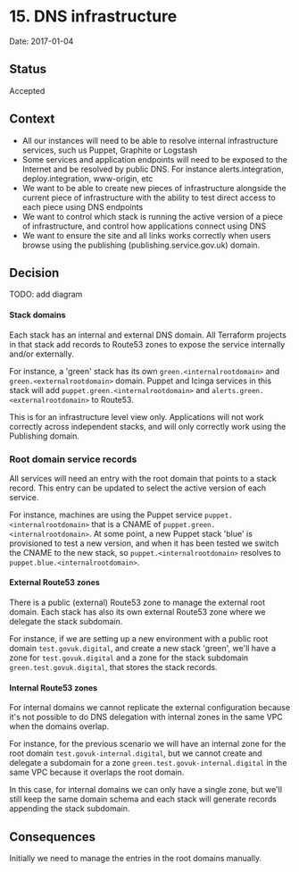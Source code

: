 # 15. DNS infrastructure

Date: 2017-01-04

## Status

Accepted

## Context

- All our instances will need to be able to resolve internal infrastructure services, such
us Puppet, Graphite or Logstash
- Some services and application endpoints will need to be exposed to the Internet and
be resolved by public DNS. For instance alerts.integration, deploy.integration, www-origin, etc
- We want to be able to create new pieces of infrastructure alongside the current piece of infrastructure
with the ability to test direct access to each piece using DNS endpoints
- We want to control which stack is running the active version of a piece of infrastructure, and control
how applications connect using DNS
- We want to ensure the site and all links works correctly when users browse using the
publishing (publishing.service.gov.uk) domain.

## Decision

TODO: add diagram

#### Stack domains

Each stack has an internal and external DNS domain. All Terraform projects in that stack add records
to Route53 zones to expose the service internally and/or externally.

For instance, a 'green' stack has its own `green.<internalrootdomain>` and `green.<externalrootdomain>`
domain. Puppet and Icinga services in this stack will add `puppet.green.<internalrootdomain>` and
`alerts.green.<externalrootdomain>` to Route53.

This is for an infrastructure level view only. Applications will not work correctly across independent stacks,
and will only correctly work using the Publishing domain.

### Root domain service records

All services will need an entry with the root domain that points to a stack record. This entry
can be updated to select the active version of each service.

For instance, machines are using the Puppet service `puppet.<internalrootdomain>` that is a CNAME
of `puppet.green.<internalrootdomain>`. At some point, a new Puppet stack 'blue' is provisioned to
test a new version, and when it has been tested we switch the CNAME to the new stack, so
`puppet.<internalrootdomain>` resolves to `puppet.blue.<internalrootdomain>`.

#### External Route53 zones

There is a public (external) Route53 zone to manage the external root domain. Each stack has also its own
external Route53 zone where we delegate the stack subdomain.

For instance, if we are setting up a new environment with a public root domain `test.govuk.digital`,
and create a new stack 'green', we'll have a zone for `test.govuk.digital` and a zone for the stack
subdomain `green.test.govuk.digital`, that stores the stack records.

#### Internal Route53 zones

For internal domains we cannot replicate the external configuration because it's not possible to do DNS
delegation with internal zones in the same VPC when the domains overlap.

For instance, for the previous scenario we will have an internal zone for the root domain
`test.govuk-internal.digital`, but we cannot create and delegate a subdomain for a zone
`green.test.govuk-internal.digital` in the same VPC because it overlaps the root domain.

In this case, for internal domains we can only have a single zone, but we'll still keep the same
domain schema and each stack will generate records appending the stack subdomain.

## Consequences

Initially we need to manage the entries in the root domains manually.
